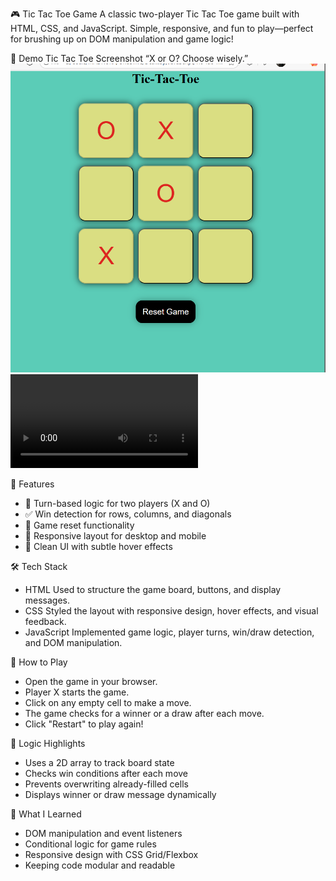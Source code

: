 🎮 Tic Tac Toe Game
A classic two-player Tic Tac Toe game built with HTML, CSS, and JavaScript.
Simple, responsive, and fun to play—perfect for brushing up on DOM manipulation and game logic!


📸 Demo
Tic Tac Toe Screenshot
“X or O? Choose wisely.”
![Watch Game](https://github.com/MadhuraFadatare/Tic-Tac-Toe-Game/blob/main/Screenshot%202025-09-01%20223753.png)
![Watch Demo](https://github.com/MadhuraFadatare/Tic-Tac-Toe-Game/blob/ceb736ed94f671463302c7c646bc1db072683500/Screen%20Recording%202025-09-01%20223642.mp4)

🚀 Features
- 🧠 Turn-based logic for two players (X and O)
- ✅ Win detection for rows, columns, and diagonals
- 🔁 Game reset functionality
- 📱 Responsive layout for desktop and mobile
- 🎨 Clean UI with subtle hover effects

🛠️ Tech Stack
- HTML
Used to structure the game board, buttons, and display messages.
- CSS
Styled the layout with responsive design, hover effects, and visual feedback.
- JavaScript
Implemented game logic, player turns, win/draw detection, and DOM manipulation.





🧩 How to Play
- Open the game in your browser.
- Player X starts the game.
- Click on any empty cell to make a move.
- The game checks for a winner or a draw after each move.
- Click "Restart" to play again!

🧠 Logic Highlights
- Uses a 2D array to track board state
- Checks win conditions after each move
- Prevents overwriting already-filled cells
- Displays winner or draw message dynamically

🎯 What I Learned
- DOM manipulation and event listeners
- Conditional logic for game rules
- Responsive design with CSS Grid/Flexbox
- Keeping code modular and readable


